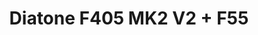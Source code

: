 ---
color: green
category: Stacks
group: undefined
visible: true
order: 4
title: Diatone F405 MK2 V2 + F55
link: https://www.diatone.us/collections/mamba-stack/products/mamba-f405mk2-v2-fc?variant=40145178624087
img: /uploads/builds/5inch-beginner/stacks-diatone-f405-mk2-v2-f55.webp
text: Diatone has been making great hardware for a long time now. The F405 V2 MK2 is a modern refresh of their classic stack series, with an addition of a Digital system plug, USB C, and a larger ESC
info:
  - $71.99
  - 30x30
  - F405<MCU>
  - ICM42688P/MPU6000<IMU>
  - 3 UARTs
  - 16MB Blackbox
  - 5V 2A
  - 10V 2A
  - 55A Nominal
  - 65A Peak
  - 23g
---